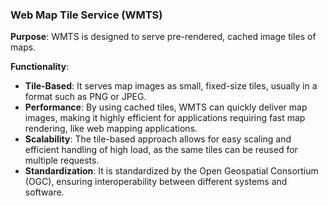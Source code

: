 ### Web Map Tile Service (WMTS)

**Purpose**: WMTS is designed to serve pre-rendered, cached image tiles of maps. 

**Functionality**:
- **Tile-Based**: It serves map images as small, fixed-size tiles, usually in a format such as PNG or JPEG.
- **Performance**: By using cached tiles, WMTS can quickly deliver map images, making it highly efficient for applications requiring fast map rendering, like web mapping applications.
- **Scalability**: The tile-based approach allows for easy scaling and efficient handling of high load, as the same tiles can be reused for multiple requests.
- **Standardization**: It is standardized by the Open Geospatial Consortium (OGC), ensuring interoperability between different systems and software.